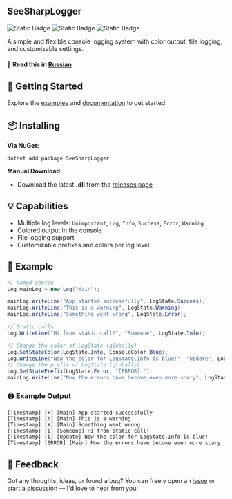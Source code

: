 ## SeeSharpLogger

![Static Badge](https://img.shields.io/badge/language-C%23-%2305a630?style=for-the-badge) ![Static Badge](https://img.shields.io/badge/.NET-6.0%2C%207.0%2C%208.0-%23c62ce8?style=for-the-badge) ![Static Badge](https://img.shields.io/badge/thread%20safe-%2358bbfc?style=for-the-badge)


A simple and flexible console logging system with color output, file logging, and customizable settings.

#### 📄 Read this in [Russian](https://github.com/antoha1834/SeeSharpLogger/blob/main/README_ru.md)

## 🚀 Getting Started

Explore the [examples](https://github.com/antoha1834/SeeSharpLogger/tree/main/examples) and [documentation](https://github.com/antoha1834/SeeSharpLogger/tree/main/docs) to get started.

## 📦 Installing

**Via NuGet:**
```
dotnet add package SeeSharpLogger
```
**Manual Download:**
- Download the latest **.dll** from the [releases page](https://github.com/antoha1834/SeeSharpLogger/releases/latest)

## 💡 Capabilities

- Multiple log levels: `Unimportant`, `Log`, `Info`, `Success`, `Error`, `Warning`
- Colored output in the console
- File logging support
- Customizable prefixes and colors per log level

## 🧪 Example

```csharp
// Named source
Log mainLog = new Log("Main");

mainLog.WriteLine("App started successfully", LogState.Success);
mainLog.WriteLine("This is a warning", LogState.Warning);
mainLog.WriteLine("Something went wrong", LogState.Error);

// Static calls
Log.WriteLine("Hi from static call!", "Someone", LogState.Info);

// Change the color of LogState (globally)
Log.SetStateColor(LogState.Info, ConsoleColor.Blue);
Log.WriteLine("Now the color for LogState.Info is blue!", "Update", LogState.Info);
// Change the prefix of LogState (globally)
Log.SetStatePrefix(LogState.Error, "[ERROR] ");
mainLog.WriteLine("Now the errors have become even more scary", LogState.Error);
```

### 🖨️ Example Output

```
[Timestamp] [+] [Main] App started successfully  
[Timestamp] [!] [Main] This is a warning  
[Timestamp] [X] [Main] Something went wrong  
[Timestamp] [i] [Someone] Hi from static call!  
[Timestamp] [i] [Update] Now the color for LogState.Info is blue!  
[Timestamp] [ERROR] [Main] Now the errors have become even more scary
```

## 💬 Feedback
Got any thoughts, ideas, or found a bug?
You can freely open an [issue](https://github.com/antoha1834/SeeSharpLogger/issues) or start a [discussion](https://github.com/antoha1834/SeeSharpLogger/discussions) — I'd love to hear from you!
